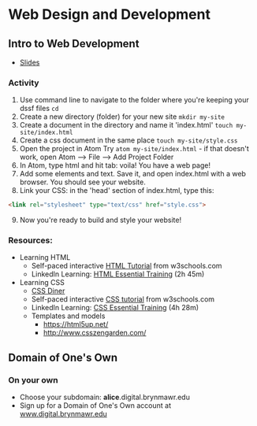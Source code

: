 # Web Design and Development

## Intro to Web Development

- [Slides](https://brynmawr-my.sharepoint.com/:p:/g/personal/amcgrath1_brynmawr_edu/EQdSwYCuki1Hn9ePc3EmiFQB0e1YiNg2r1eJ4-BuE3PxTw?e=niTwG4)

### Activity

1. Use command line to navigate to the folder where you're keeping your dssf files  `cd`
2. Create a new directory (folder) for your new site `mkdir my-site`
3. Create a document in the directory and name it 'index.html' `touch my-site/index.html`
4. Create a css document in the same place `touch my-site/style.css`
5. Open the project in Atom
   Try `atom my-site/index.html` - if that doesn't work, open Atom --> File --> Add Project Folder
6. In Atom, type html and hit tab: voila! You have a web page!
7. Add some elements and text. Save it, and open index.html with a web browser. You should see your website.
8. Link your CSS: in the 'head' section of index.html, type this:

```html
<link rel="stylesheet" type="text/css" href="style.css">
```
9. Now you're ready to build and style your website!

### Resources:

- Learning HTML
  - Self-paced interactive [HTML Tutorial](https://www.w3schools.com/html/) from w3schools.com
  - LinkedIn Learning: [HTML Essential Training](https://www.linkedin.com/learning/html-essential-training-4/) (2h 45m)
- Learning CSS
  - [CSS Diner](https://flukeout.github.io/)
  - Self-paced interactive [CSS tutorial](https://www.w3schools.com/css/) from w3schools.com
  - LinkedIn Learning: [CSS Essential Training](https://www.linkedin.com/learning/css-essential-training-3/) (4h 28m)
  - Templates and models
    - https://html5up.net/
    - http://www.csszengarden.com/

## Domain of One's Own

### On your own
- Choose your subdomain: **alice**.digital.brynmawr.edu
- Sign up for a Domain of One's Own account at www.digital.brynmawr.edu

<!--
## Web Accessibility

## Github
-->
